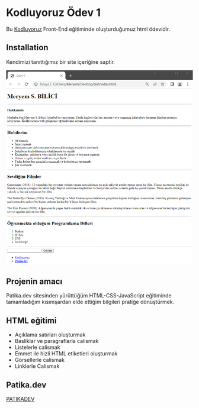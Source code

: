 # Kodluyoruz Ödev 1

Bu [Kodluyoruz](https://kodluyoruz.org) Front-End eğitiminde oluşturduğumuz html ödevidir.
## Installation

Kendimizi tanıttığımız bir site içeriğine saptir.

![lorem gorsel](https://github.com/Meryem-S/htmlpractice/blob/master/Ekran%20G%C3%B6r%C3%BCnt%C3%BCs%C3%BC%20(130).png)


## Projenin amacı

Patika.dev sitesinden yürüttüğüm HTML-CSS-JavaScript eğitiminde tamamladığım kısımşardan elde ettiğim bilgileri pratiğe dönüştürmek.

## HTML eğitimi

- Açıklama satırları oluşturmak
- Basliklar ve paragraflarla calismak
- Listelerle calismak
- Emmet ile hizli HTML etiketleri oluşturmak
- Gorsellerle calismak
- Linklerle Calismak

## Patika.dev 

[PATIKADEV](https://www.patika.dev/tr)